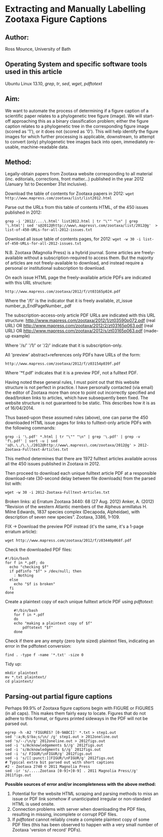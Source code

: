 # Extracting and Manually Labelling Zootaxa Figure Captions

## Author: 
Ross Mounce, University of Bath

## Operating System and specific software tools used in this article
Ubuntu Linux 13.10, *grep*, *tr*, *sed*, *wget*, *pdftotext*

## Aim:

We want to automate the process of determining if a figure caption of a scientific paper relates to a phylogenetic tree figure (image). We will start-off approaching this as a binary classification problem; either the figure caption relates to a phylogenetic tree in the corresponding figure image (scored as '1'), or it does not (scored as '0'). This will help identify the figure images for which further processing is applicable, downstream, to attempt to convert (only) phylogenetic tree images back into open, immediately re-usable, machine-readable data. 


## Method:

Legally-obtain papers from Zootaxa website corresponding to all material (inc. editorials, corrections, front matter...) published in the year 2012 (January 1st to December 31st inclusive).

Download the table of contents for Zootaxa papers in 2012: 
```wget http://www.mapress.com/zootaxa/list/list2012.html``` 

Parse out the URLs from this table of contents HTML, of the 450 issues published in 2012:

```
grep -i '2012/....\.html' list2012.html | tr "\"" "\n" | grep '\.html'| sed 's@2012@http://www\.mapress\.com/zootaxa/list/2012@g'  > list-of-450-URLs-for-all-2012-issues.txt
```

Download all issue table of contents pages, for 2012:
```wget -w 30 -i list-of-450-URLs-for-all-2012-issues.txt```

N.B. Zootaxa (Magnolia Press) is a hybrid journal. Some articles are freely-available without a subscription-required to access them. But the majority of articles are not freely-available to download, and instead require a personal or institutional subscription to download.

On each issue HTML page the freely-available article PDFs are indicated with this URL structure:
```
http://www.mapress.com/zootaxa/2012/f/zt03165p024.pdf
```

Where the '/f/' is the indicator that it is freely available, zt_issue number_p_EndPageNumber_.pdf

The subscription-access-only article PDF URLs  are indicated with this URL structure:
    http://www.mapress.com/zootaxa/2012/1/zt03590p072.pdf (real URL)
    OR
    http://www.mapress.com/zootaxa/2012/2/zt03165p063.pdf (real URL)
    OR
    http://www.mapress.com/zootaxa/2012/s/zt03165p063.pdf (made-up example)

Where '/s/' '/1/' or '/2/' indicate that it is subscription-only.

All 'preview' abstract+references only PDFs have URLs of the form:
```
http://www.mapress.com/zootaxa/2012/f/z03154p039f.pdf
```

Where '*f.pdf' indicates that it is a preview PDF, not a fulltext PDF. 

Having noted these general rules, I must point out that this website structure is not perfect in practice. I have personally contacted (via email) the editor of Zootaxa more than once to point out incorrectly specified and dead/broken links to articles, which have subsequently been fixed. The website structure is not guaranteed to be static. This describes how it is as of 16/04/2014.

Thus based-upon these assumed rules (above), one can parse the 450 downloaded HTML issue pages for links to fulltext-only article PDFs with the following commands:
```
grep -i '\.pdf' *.html | tr "\"" "\n" | grep '\.pdf' | grep -v 'f\.pdf' | sort -u | sed 's@\.\./\.\./2012@http://www\.mapress\.com/zootaxa/2012@g' > 2012-Zootaxa-Fulltext-Articles.txt
```

This method determines that there are 1972 fulltext articles available across all the 450 issues published in Zootaxa in 2012.

Then proceed to download each unique fulltext article PDF at a responsible download-rate (30-second delay between file downloads) from the parsed list with:
```
wget -w 30 -i 2012-Zootaxa-Fulltext-Articles.txt
```

Broken links: 
a) 
Erratum 
Zootaxa 3440: 68 (27 Aug. 2012)
Anker, A. (2012) “Revision of the western Atlantic members of the Alpheus armillatus H. Milne Edwards, 1837 species complex (Decapoda, Alpheidae), with description of seven new species”. Zootaxa, 3386, 1–109. 

FIX -> Download the preview PDF instead (it's the same, it's a 1-page erratum article):
```
wget http://www.mapress.com/zootaxa/2012/f/z03440p068f.pdf
```

Check the downloaded PDF files:
```
#!/bin/bash
for f in *.pdf; do
  echo "checking $f"
  if pdfinfo "$f" > /dev/null; then
    : Nothing
  else
    echo "$f is broken"
  fi
done
```

Create a plaintext copy of each unique fulltext article PDF using *pdftotext*:
```
	#!/bin/bash	
	for f in *.pdf
	do
	echo "making a plaintext copy of $f"
        pdftotext "$f"  
	done 
```

Check if there are any empty (zero byte sized) plaintext files, indicating an error in the pdftotext conversion:
```
find . -type f -name '*.txt' -size 0
```

Tidy up:
```
mkdir plaintext
mv *.txt plaintext/
cd plaintext/
```

## Parsing-out partial figure captions

Perhaps 99.9% of Zootaxa figure captions begin with FIGURE or FIGURES (in all caps). This makes them fairly easy to locate. Figures that do not adhere to this format, or figures printed sideways in the PDF will not be parsed out.


```
egrep -h -A2 'FIGURES? [0-9ABCI]' *.txt > step1.out
sed ':a;N;$!ba;s/\n/ /g' step1.out > 2012oneline.out
sed 's/--/\n/g' 2012oneline.out > 2012figs.out
sed -i 's/Acknowledgements $//g' 2012figs.out
sed -i 's/Acknowledgments $//g' 2012figs.out
sed -i 's/ FIGUR/\nFIGUR/g' 2012figs.out
sed -i 's/[[:punct:]]FIGUR/\nFIGUR/g' 2012figs.out
# Typical extra bit parsed out with short captions
#2 · Zootaxa 2740 © 2011 Magnolia Press
sed -ir 's/.....Zootaxa [0-9]+[0-9] . 2011 Magnolia Press//g' 2011figs.out
```


**Possible sources of error and/or incompleteness with the above method:**

1. Potential for the website HTML scraping and parsing methods to miss an issue or PDF link somehow if unanticipated irregular or non-standard HTML is used onsite.
2. Connection problems with server when downloading the PDF files, resulting in missing, incomplete or corrupt PDF files.
3. If *pdftotext* cannot reliably create a complete plaintext copy of some PDF files (this has been observed to happen with a very small number of Zootaxa 'version of record' PDFs).	


